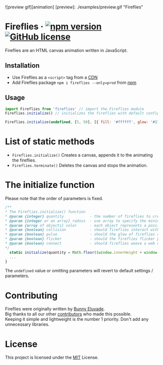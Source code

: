 ![preview gif][animation]
[preview]: ./examples/preview.gif "Fireflies"

# Fireflies &middot; [![npm version](https://img.shields.io/npm/v/evoke.js.svg?style=flat)](https://www.npmjs.com/package/fireflies) [![GitHub license](https://img.shields.io/badge/license-MIT-blue.svg)](https://github.com/Eluvade/fireflies/blob/master/LICENSE)

Fireflies are an HTML canvas animation written in JavaScript.

## Installation

* Use Fireflies as a `<script>` tag from a [CDN](https://unpkg.com/fireflies/dist/fireflies.min.js)
* Add Fireflies package `npm i fireflies --only=prod` from [npm](https://www.npmjs.com/package/fireflies)

## Usage

```JavaScript
import Fireflies from 'fireflies' // import the Fireflies module
Fireflies.initialize() // initializes the fireflies with default configuration
```


```JavaScript
Fireflies.initialize(undefined, [5, 50], [{ fill: '#ffffff', glow: '#17a6bb' }], true, true, true, false) // example of an alternative configuration
```

# List of static methods

* `Fireflies.initialize()` Creates a canvas, appends it to the <body> animating the fireflies.
* `Fireflies.terminate()` Deletes the canvas and stops the animation.


# The initialize function
Please note that the order of parameters is fixed.
```JavaScript
/**
* The Fireflies.initialize() function
* @param {integer} quantity            - the number of fireflies to create, dynamically created based on window size by default
* @param {integer or an array} radius  - use array to specify the minimum and maximum firefly size in px
* @param {array of objects} color      - each object represents a possible firefly color styling containing the fill and glow property
* @param {boolean} collision           - should fireflies interact with each other and the mouse?
* @param {boolean} pulse               - should the glow of fireflies change its intensity over time?
* @param {boolean} flicker             - should the fireflies flicker periodically?
* @param {boolean} connect             - should fireflies weave a web of threads in-between them?
*/
  static initialize(quantity = Math.floor((window.innerHeight + window.innerWidth) / 100), radius = [5, 25 + Math.floor((window.innerHeight + window.innerWidth) / 100)], color = [{ fill: '#ffffea', glow: '#ff881b' }], collision = false, pulse = true, flicker = true, connect = false) {
  ...
}
```
The `undefined` value or omitting parameters will revert to default settings / parameters.


# Contributing

Fireflies were originally written by [Bunny Eluvade](https://github.com/Eluvade).  
Big thanks to all our other [contributors](https://github.com/Eluvade/fireflies/contributors) who made this possible.  
Keeping it simple and lightweight is the number 1 priority. Don't add any unnecessary libraries.

# License

This project is licensed under the [MIT](https://github.com/Eluvade/fireflies/blob/master/LICENSE) License.
